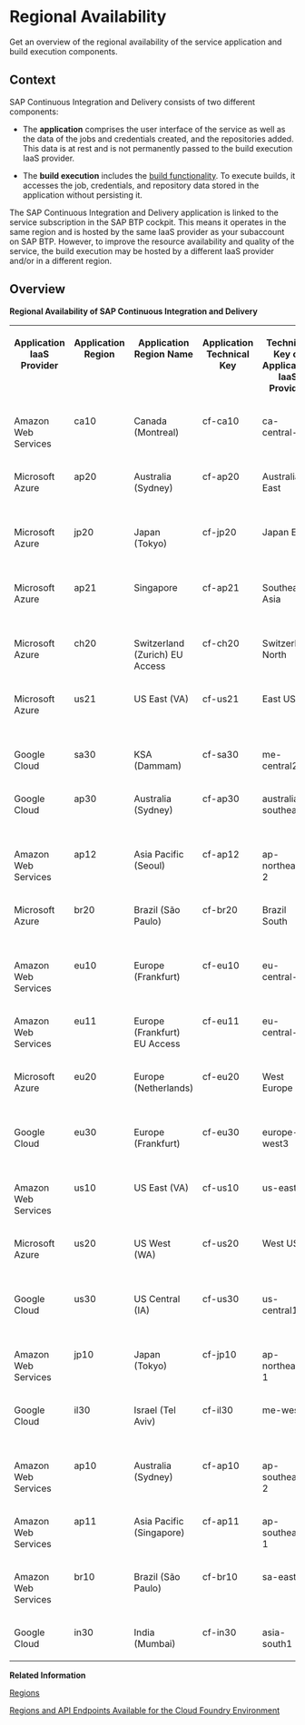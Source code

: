 <!-- loio7510e254d8384465a0a185ac59ebf723 -->

# Regional Availability

Get an overview of the regional availability of the service application and build execution components.



<a name="loio7510e254d8384465a0a185ac59ebf723__section_kgt_n31_ybc"/>

## Context

SAP Continuous Integration and Delivery consists of two different components:

-   The **application** comprises the user interface of the service as well as the data of the jobs and credentials created, and the repositories added. This data is at rest and is not permanently passed to the build execution IaaS provider.

-   The **build execution** includes the [build functionality](https://help.sap.com/docs/continuous-integration-and-delivery/sap-continuous-integration-and-delivery/concepts?version=Cloud#job-and-build). To execute builds, it accesses the job, credentials, and repository data stored in the application without persisting it.


The SAP Continuous Integration and Delivery application is linked to the service subscription in the SAP BTP cockpit. This means it operates in the same region and is hosted by the same IaaS provider as your subaccount on SAP BTP. However, to improve the resource availability and quality of the service, the build execution may be hosted by a different IaaS provider and/or in a different region.



<a name="loio7510e254d8384465a0a185ac59ebf723__section_p5g_kj1_ybc"/>

## Overview

**Regional Availability of SAP Continuous Integration and Delivery**


<table>
<tr>
<th valign="top">

Application IaaS Provider

</th>
<th valign="top">

Application Region

</th>
<th valign="top">

Application Region Name

</th>
<th valign="top">

Application Technical Key

</th>
<th valign="top">

Technical Key of Application IaaS Provider

</th>
<th valign="top">

Build Execution IaaS Provider

</th>
<th valign="top">

Build Execution Region Name

</th>
<th valign="top">

Technical Key of Build Execution IaaS Provider

</th>
</tr>
<tr>
<td valign="top">

Amazon Web Services

</td>
<td valign="top">

ca10

</td>
<td valign="top">

Canada \(Montreal\)

</td>
<td valign="top">

cf-ca10

</td>
<td valign="top">

ca-central-1

</td>
<td valign="top">

Amazon Web Services

</td>
<td valign="top">

Canada \(Montreal\)

</td>
<td valign="top">

ca-central-1

</td>
</tr>
<tr>
<td valign="top">

Microsoft Azure

</td>
<td valign="top">

ap20

</td>
<td valign="top">

Australia \(Sydney\)

</td>
<td valign="top">

cf-ap20

</td>
<td valign="top">

Australia East

</td>
<td valign="top">

Amazon Web Services

</td>
<td valign="top">

Australia \(Sydney\)

</td>
<td valign="top">

ap-southeast-2

</td>
</tr>
<tr>
<td valign="top">

Microsoft Azure

</td>
<td valign="top">

jp20

</td>
<td valign="top">

Japan \(Tokyo\)

</td>
<td valign="top">

cf-jp20

</td>
<td valign="top">

Japan East

</td>
<td valign="top">

Amazon Web Services

</td>
<td valign="top">

Japan \(Tokyo\)

</td>
<td valign="top">

ap-northeast-1

</td>
</tr>
<tr>
<td valign="top">

Microsoft Azure

</td>
<td valign="top">

ap21

</td>
<td valign="top">

Singapore

</td>
<td valign="top">

cf-ap21

</td>
<td valign="top">

Southeast Asia

</td>
<td valign="top">

Amazon Web Services

</td>
<td valign="top">

Asia Pacific \(Singapore\)

</td>
<td valign="top">

ap-southeast-1

</td>
</tr>
<tr>
<td valign="top">

Microsoft Azure

</td>
<td valign="top">

ch20

</td>
<td valign="top">

Switzerland \(Zurich\) EU Access

</td>
<td valign="top">

cf-ch20

</td>
<td valign="top">

Switzerland North

</td>
<td valign="top">

Microsoft Azure

</td>
<td valign="top">

Switzerland \(Zurich\)

</td>
<td valign="top">

switzerlandnorth

</td>
</tr>
<tr>
<td valign="top">

Microsoft Azure

</td>
<td valign="top">

us21

</td>
<td valign="top">

US East \(VA\)

</td>
<td valign="top">

cf-us21

</td>
<td valign="top">

East US

</td>
<td valign="top">

Amazon Web Services

</td>
<td valign="top">

US East \(VA\)

</td>
<td valign="top">

us-east-1

</td>
</tr>
<tr>
<td valign="top">

Google Cloud

</td>
<td valign="top">

sa30

</td>
<td valign="top">

KSA \(Dammam\)

</td>
<td valign="top">

cf-sa30

</td>
<td valign="top">

me-central2

</td>
<td valign="top">

Google Cloud

</td>
<td valign="top">

KSA \(Dammam\)

</td>
<td valign="top">

me-central2

</td>
</tr>
<tr>
<td valign="top">

Google Cloud

</td>
<td valign="top">

ap30

</td>
<td valign="top">

Australia \(Sydney\)

</td>
<td valign="top">

cf-ap30

</td>
<td valign="top">

australia-southeast1

</td>
<td valign="top">

Amazon Web Services

</td>
<td valign="top">

Asia Pacific \(Sydney\)

</td>
<td valign="top">

ap-southeast-2

</td>
</tr>
<tr>
<td valign="top">

Amazon Web Services

</td>
<td valign="top">

ap12

</td>
<td valign="top">

Asia Pacific \(Seoul\)

</td>
<td valign="top">

cf-ap12

</td>
<td valign="top">

ap-northeast-2

</td>
<td valign="top">

Amazon Web Services

</td>
<td valign="top">

Asia Pacific \(Seoul\)

</td>
<td valign="top">

ap-northeast-2

</td>
</tr>
<tr>
<td valign="top">

Microsoft Azure

</td>
<td valign="top">

br20

</td>
<td valign="top">

Brazil \(São Paulo\)

</td>
<td valign="top">

cf-br20

</td>
<td valign="top">

Brazil South

</td>
<td valign="top">

Amazon Web Services

</td>
<td valign="top">

South America \(São Paulo\)

</td>
<td valign="top">

sa-east-1

</td>
</tr>
<tr>
<td valign="top">

Amazon Web Services

</td>
<td valign="top">

eu10

</td>
<td valign="top">

Europe \(Frankfurt\)

</td>
<td valign="top">

cf-eu10

</td>
<td valign="top">

eu-central-1

</td>
<td valign="top">

Amazon Web Services

</td>
<td valign="top">

Europe \(Ireland\)

</td>
<td valign="top">

eu-west-1

</td>
</tr>
<tr>
<td valign="top">

Amazon Web Services

</td>
<td valign="top">

eu11

</td>
<td valign="top">

Europe \(Frankfurt\) EU Access

</td>
<td valign="top">

cf-eu11

</td>
<td valign="top">

eu-central-1

</td>
<td valign="top">

Amazon Web Services

</td>
<td valign="top">

Europe \(Ireland\)

</td>
<td valign="top">

eu-west-1

</td>
</tr>
<tr>
<td valign="top">

Microsoft Azure

</td>
<td valign="top">

eu20

</td>
<td valign="top">

Europe \(Netherlands\)

</td>
<td valign="top">

cf-eu20

</td>
<td valign="top">

West Europe

</td>
<td valign="top">

Amazon Web Services

</td>
<td valign="top">

Europe \(Ireland\)

</td>
<td valign="top">

eu-west-1

</td>
</tr>
<tr>
<td valign="top">

Google Cloud

</td>
<td valign="top">

eu30

</td>
<td valign="top">

Europe \(Frankfurt\)

</td>
<td valign="top">

cf-eu30

</td>
<td valign="top">

europe-west3

</td>
<td valign="top">

Amazon Web Services

</td>
<td valign="top">

Europe \(Ireland\)

</td>
<td valign="top">

eu-west-1

</td>
</tr>
<tr>
<td valign="top">

Amazon Web Services

</td>
<td valign="top">

us10

</td>
<td valign="top">

US East \(VA\)

</td>
<td valign="top">

cf-us10

</td>
<td valign="top">

us-east-1

</td>
<td valign="top">

Amazon Web Services

</td>
<td valign="top">

US East \(VA\)

</td>
<td valign="top">

us-east-1

</td>
</tr>
<tr>
<td valign="top">

Microsoft Azure

</td>
<td valign="top">

us20

</td>
<td valign="top">

US West \(WA\)

</td>
<td valign="top">

cf-us20

</td>
<td valign="top">

West US 2

</td>
<td valign="top">

Amazon Web Services

</td>
<td valign="top">

US East \(VA\)

</td>
<td valign="top">

us-east-1

</td>
</tr>
<tr>
<td valign="top">

Google Cloud

</td>
<td valign="top">

us30

</td>
<td valign="top">

US Central \(IA\)

</td>
<td valign="top">

cf-us30

</td>
<td valign="top">

us-central1

</td>
<td valign="top">

Amazon Web Services

</td>
<td valign="top">

US East \(VA\)

</td>
<td valign="top">

us-east-1

</td>
</tr>
<tr>
<td valign="top">

Amazon Web Services

</td>
<td valign="top">

jp10

</td>
<td valign="top">

Japan \(Tokyo\)

</td>
<td valign="top">

cf-jp10

</td>
<td valign="top">

ap-northeast-1

</td>
<td valign="top">

Amazon Web Services

</td>
<td valign="top">

Japan \(Tokyo\)

</td>
<td valign="top">

ap-northeast-1

</td>
</tr>
<tr>
<td valign="top">

Google Cloud

</td>
<td valign="top">

il30

</td>
<td valign="top">

Israel \(Tel Aviv\)

</td>
<td valign="top">

cf-il30

</td>
<td valign="top">

me-west1

</td>
<td valign="top">

Amazon Web Services

</td>
<td valign="top">

Europe \(Ireland\)

</td>
<td valign="top">

eu-west-1

</td>
</tr>
<tr>
<td valign="top">

Amazon Web Services

</td>
<td valign="top">

ap10

</td>
<td valign="top">

Australia \(Sydney\)

</td>
<td valign="top">

cf-ap10

</td>
<td valign="top">

ap-southeast-2

</td>
<td valign="top">

Amazon Web Services

</td>
<td valign="top">

Australia \(Sydney\)

</td>
<td valign="top">

ap-southeast-2

</td>
</tr>
<tr>
<td valign="top">

Amazon Web Services

</td>
<td valign="top">

ap11

</td>
<td valign="top">

Asia Pacific \(Singapore\)

</td>
<td valign="top">

cf-ap11

</td>
<td valign="top">

ap-southeast-1

</td>
<td valign="top">

Amazon Web Services

</td>
<td valign="top">

Asia Pacific \(Singapore\)

</td>
<td valign="top">

ap-southeast-1

</td>
</tr>
<tr>
<td valign="top">

Amazon Web Services

</td>
<td valign="top">

br10

</td>
<td valign="top">

Brazil \(São Paulo\)

</td>
<td valign="top">

cf-br10

</td>
<td valign="top">

sa-east-1

</td>
<td valign="top">

Amazon Web Services

</td>
<td valign="top">

Brazil \(São Paulo\)

</td>
<td valign="top">

sa-east-1

</td>
</tr>
<tr>
<td valign="top">

Google Cloud

</td>
<td valign="top">

in30

</td>
<td valign="top">

India \(Mumbai\)

</td>
<td valign="top">

cf-in30

</td>
<td valign="top">

asia-south1

</td>
<td valign="top">

Google Cloud

</td>
<td valign="top">

India \(Mumbai\)

</td>
<td valign="top">

asia-south1

</td>
</tr>
</table>

**Related Information**  


[Regions](https://help.sap.com/docs/btp/sap-business-technology-platform/regions?version=Cloud)

[Regions and API Endpoints Available for the Cloud Foundry Environment](https://help.sap.com/docs/btp/sap-business-technology-platform/regions-and-api-endpoints-available-for-cloud-foundry-environment?version=Cloud)

